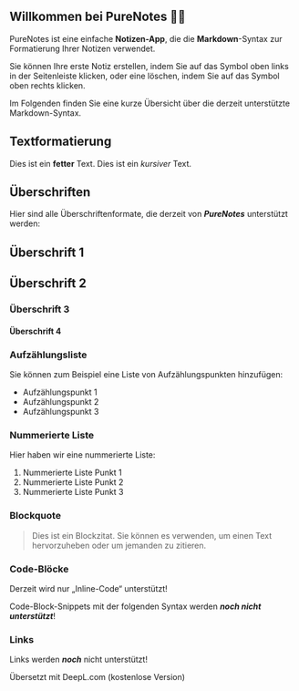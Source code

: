 ## Willkommen bei PureNotes 👋🏻

PureNotes ist eine einfache **Notizen-App**, die die **Markdown**-Syntax zur Formatierung Ihrer Notizen verwendet.

Sie können Ihre erste Notiz erstellen, indem Sie auf das Symbol oben links in der Seitenleiste klicken, oder eine löschen, indem Sie auf das Symbol oben rechts klicken.

Im Folgenden finden Sie eine kurze Übersicht über die derzeit unterstützte Markdown-Syntax.

## Textformatierung

Dies ist ein **fetter** Text.
Dies ist ein _kursiver_ Text.

## Überschriften

Hier sind alle Überschriftenformate, die derzeit von **_PureNotes_** unterstützt werden:

## Überschrift 1

## Überschrift 2

### Überschrift 3

#### Überschrift 4

### Aufzählungsliste

Sie können zum Beispiel eine Liste von Aufzählungspunkten hinzufügen:

- Aufzählungspunkt 1
- Aufzählungspunkt 2
- Aufzählungspunkt 3

### Nummerierte Liste

Hier haben wir eine nummerierte Liste:

1. Nummerierte Liste Punkt 1
2. Nummerierte Liste Punkt 2
3. Nummerierte Liste Punkt 3

### Blockquote

> Dies ist ein Blockzitat. Sie können es verwenden, um einen Text hervorzuheben oder um jemanden zu zitieren.

### Code-Blöcke

Derzeit wird nur „Inline-Code“ unterstützt!

Code-Block-Snippets mit der folgenden Syntax werden **_noch nicht unterstützt_**!

### Links

Links werden **_noch_** nicht unterstützt!

Übersetzt mit DeepL.com (kostenlose Version)